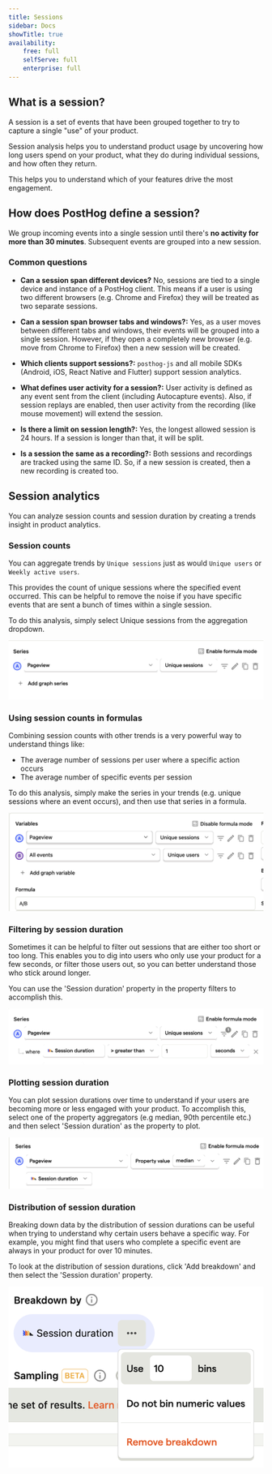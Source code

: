 ```yaml
---
title: Sessions
sidebar: Docs
showTitle: true
availability:
    free: full
    selfServe: full
    enterprise: full
---
```


## What is a session?

A session is a set of events that have been grouped together to try to capture a single "use" of your product.

Session analysis helps you to understand product usage by uncovering how long users spend on your product, what they do during individual sessions, and how often they return.

This helps you to understand which of your features drive the most engagement.

## How does PostHog define a session?

We group incoming events into a single session until there's **no activity for more than 30 minutes**. Subsequent events are grouped into a new session.

### Common questions

- **Can a session span different devices?** No, sessions are tied to a single device and instance of a PostHog client. This means if a user is using two different browsers (e.g. Chrome and Firefox) they will be treated as two separate sessions.

- **Can a session span browser tabs and windows?:** Yes, as a user moves between different tabs and windows, their events will be grouped into a single session. However, if they open a completely new browser (e.g. move from Chrome to Firefox) then a new session will be created.

- **Which clients support sessions?:** `posthog-js` and all mobile SDKs (Android, iOS, React Native and Flutter) support session analytics.

- **What defines user activity for a session?:** User activity is defined as any event sent from the client (including Autocapture events). Also, if session replays are enabled, then user activity from the recording (like mouse movement) will extend the session.

- **Is there a limit on session length?:** Yes, the longest allowed session is 24 hours. If a session is longer than that, it will be split.

- **Is a session the same as a recording?:** Both sessions and recordings are tracked using the same ID. So, if a new session is created, then a new recording is created too.

## Session analytics
 
You can analyze session counts and session duration by creating a trends insight in product analytics.

### Session counts

You can aggregate trends by `Unique sessions` just as would `Unique users` or `Weekly active users`.

This provides the count of unique sessions where the specified event occurred. This can be helpful to remove the noise if you have specific events that are sent a bunch of times within a single session.

To do this analysis, simply select Unique sessions from the aggregation dropdown.

![Session counts](../../images/docs/user-guides/sessions/unique-sessions.png)

### Using session counts in formulas

Combining session counts with other trends is a very powerful way to understand things like:

-   The average number of sessions per user where a specific action occurs
-   The average number of specific events per session

To do this analysis, simply make the series in your trends (e.g. unique sessions where an event occurs), and then use that series in a formula.

![Session counts](../../images/docs/user-guides/sessions/session-formula.png)

### Filtering by session duration

Sometimes it can be helpful to filter out sessions that are either too short or too long. This enables you to dig into users who only use your product for a few seconds, or filter those users out, so you can better understand those who stick around longer.

You can use the 'Session duration' property in the property filters to accomplish this.

![Session counts](../../images/docs/user-guides/sessions/duration-filter.png)

### Plotting session duration

You can plot session durations over time to understand if your users are becoming more or less engaged with your product. To accomplish this, select one of the property aggregators (e.g median, 90th percentile etc.) and then select 'Session duration' as the property to plot.

![Session counts](../../images/docs/user-guides/sessions/median-duration.png)

### Distribution of session duration

Breaking down data by the distribution of session durations can be useful when trying to understand why certain users behave a specific way. For example, you might find that users who complete a specific event are always in your product for over 10 minutes.

To look at the distribution of session durations, click 'Add breakdown' and then select the 'Session duration' property.

![Session counts](../../images/docs/user-guides/sessions/duration-breakdown.png)
